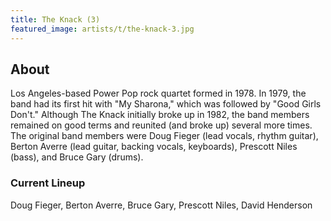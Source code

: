 ```yaml
---
title: The Knack (3)
featured_image: artists/t/the-knack-3.jpg
---
```

## About

Los Angeles-based Power Pop rock quartet formed in 1978.  In 1979, the band had its first hit with "My Sharona," which was followed by "Good Girls Don't."  Although The Knack initially broke up in 1982, the band members remained on good terms and reunited (and broke up) several more times.  The original band members were Doug Fieger (lead vocals, rhythm guitar), Berton Averre (lead guitar, backing vocals, keyboards), Prescott Niles (bass), and Bruce Gary (drums).

### Current Lineup

Doug Fieger, Berton Averre, Bruce Gary, Prescott Niles, David Henderson

